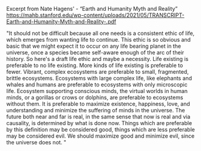 Excerpt from Nate Hagens' - “Earth and Humanity Myth and Reality” https://mahb.stanford.edu/wp-content/uploads/2021/05/TRANSCRIPT-Earth-and-Humanity-Myth-and-Reality-.pdf

"It should not be difficult because all one needs is a consistent ethic of life, which emerges from wanting life to continue. This ethic is so obvious and basic that we might expect it to occur on any life bearing planet in the universe, once a species became self-aware enough of the arc of their history. So here's a draft life ethic and maybe a necessity. Life existing is preferable to no life existing. More kinds of life existing is preferable to fewer. Vibrant, complex ecosystems are preferable to small, fragmented, brittle ecosystems. Ecosystems with large complex life, like elephants and whales and humans are preferable to ecosystems with only microscopic life. Ecosystem supporting conscious minds, the virtual worlds in human minds, or a gorillas or crows or dolphins, are preferable to ecosystems without them. It is preferable to maximize existence, happiness, love, and understanding and minimize the suffering of minds in the universe. The future both near and far is real, in the same sense that now is real and via causality, is determined by what is done now. Things which are preferable by this definition may be considered good, things which are less preferable may be considered evil. We should maximize good and minimize evil, since the universe does not. "
